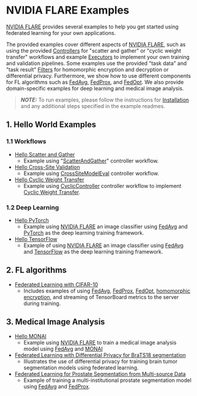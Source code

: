 # NVIDIA FLARE Examples

[NVIDIA FLARE](https://nvidia.github.io/NVFlare) provides several examples to help you get started using federated learning for your own applications.

The provided examples cover different aspects of [NVIDIA FLARE](https://nvidia.github.io/NVFlare), such as using the provided [Controllers](https://nvidia.github.io/NVFlare/programming_guide/controllers.html) for "scatter and gather" or "cyclic weight transfer" workflows and example [Executors](https://nvidia.github.io/NVFlare/apidocs/nvflare.apis.html?#module-nvflare.apis.executor) to implement your own training and validation pipelines. Some examples use the provided "task data" and "task result" [Filters](https://nvidia.github.io/NVFlare/apidocs/nvflare.apis.html?#module-nvflare.apis.filter) for homomorphic encryption and decryption or differential privacy. Furthermore, we show how to use different components for FL algorithms such as [FedAvg](https://arxiv.org/abs/1602.05629), [FedProx](https://arxiv.org/abs/1812.06127), and [FedOpt](https://arxiv.org/abs/2003.00295). We also provide domain-specific examples for deep learning and medical image analysis.

> **_NOTE:_** To run examples, please follow the instructions for [Installation](https://nvidia.github.io/NVFlare/installation.html) and any additional steps specified in the example readmes.

## 1. Hello World Examples
### 1.1 Workflows
* [Hello Scatter and Gather](./hello-numpy-sag/README.md)
    * Example using "[ScatterAndGather](https://nvidia.github.io/NVFlare/apidocs/nvflare.app_common.workflows.html?#module-nvflare.app_common.workflows.scatter_and_gather)" controller workflow.
* [Hello Cross-Site Validation](./hello-numpy-cross-val/README.md)
    * Example using [CrossSiteModelEval](https://nvidia.github.io/NVFlare/apidocs/nvflare.app_common.workflows.html#nvflare.app_common.workflows.cross_site_model_eval.CrossSiteModelEval) controller workflow.
* [Hello Cyclic Weight Transfer](./hello-cyclic/README.md)
    * Example using [CyclicController](https://nvidia.github.io/NVFlare/apidocs/nvflare.app_common.workflows.html?#module-nvflare.app_common.workflows.cyclic_ctl) controller workflow to implement [Cyclic Weight Transfer](https://pubmed.ncbi.nlm.nih.gov/29617797/).
### 1.2 Deep Learning
* [Hello PyTorch](./hello-pt/README.md)
  * Example using [NVIDIA FLARE](https://nvidia.github.io/NVFlare) an image classifier using [FedAvg]([FedAvg](https://arxiv.org/abs/1602.05629)) and [PyTorch](https://pytorch.org/) as the deep learning training framework.
* [Hello TensorFlow](./hello-tf2/README.md)
  * Example of using [NVIDIA FLARE](https://nvidia.github.io/NVFlare) an image classifier using [FedAvg]([FedAvg](https://arxiv.org/abs/1602.05629)) and [TensorFlow](https://tensorflow.org/) as the deep learning training framework.

## 2. FL algorithms
* [Federated Learning with CIFAR-10](./cifar10/README.md)
  * Includes examples of using [FedAvg](https://arxiv.org/abs/1602.05629), [FedProx](https://arxiv.org/abs/1812.06127), [FedOpt](https://arxiv.org/abs/2003.00295), [homomorphic encryption](https://developer.nvidia.com/blog/federated-learning-with-homomorphic-encryption/), and streaming of TensorBoard metrics to the server during training.

## 3. Medical Image Analysis
* [Hello MONAI](./hello-monai/README.md)
   * Example using [NVIDIA FLARE](https://nvidia.github.io/NVFlare) to train a medical image analysis model using [FedAvg]([FedAvg](https://arxiv.org/abs/1602.05629)) and [MONAI](https://monai.io/)
* [Federated Learning with Differential Privacy for BraTS18 segmentation](./brats18/README.md)
   * Illustrates the use of differential privacy for training brain tumor segmentation models using federated learning.
* [Federated Learning for Prostate Segmentation from Multi-source Data](./prostate/README.md)
   * Example of training a multi-institutional prostate segmentation model using [FedAvg](https://arxiv.org/abs/1602.05629) and [FedProx](https://arxiv.org/abs/1812.06127).
